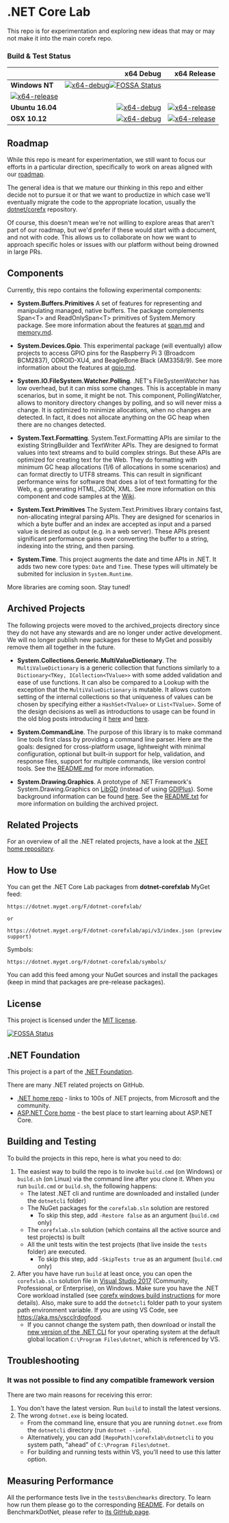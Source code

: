 # .NET Core Lab 

This repo is for experimentation and exploring new ideas that may or may not make it into the main corefx repo.

### Build & Test Status

|    | x64 Debug | x64 Release |
|:---|----------------:|------------------:|
|**Windows NT**|[![x64-debug](https://ci.dot.net/job/dotnet_corefxlab/job/master/job/windows_nt_debug/badge/icon)](https://ci.dot.net/job/dotnet_corefxlab/job/master/job/windows_nt_debug/lastCompletedBuild/testReport)[![FOSSA Status](https://app.fossa.com/api/projects/git%2Bgithub.com%2Fongcyhub%2Fcorefxlab.svg?type=shield)](https://app.fossa.com/projects/git%2Bgithub.com%2Fongcyhub%2Fcorefxlab?ref=badge_shield)
|[![x64-release](https://ci.dot.net/job/dotnet_corefxlab/job/master/job/windows_nt_release/badge/icon)](https://ci.dot.net/job/dotnet_corefxlab/job/master/job/windows_nt_release/lastCompletedBuild/testReport)
|**Ubuntu 16.04**|[![x64-debug](https://ci.dot.net/job/dotnet_corefxlab/job/master/job/ubuntu16.04_debug/badge/icon)](https://ci.dot.net/job/dotnet_corefxlab/job/master/job/ubuntu16.04_debug/lastCompletedBuild/testReport)|[![x64-release](https://ci.dot.net/job/dotnet_corefxlab/job/master/job/ubuntu16.04_release/badge/icon)](https://ci.dot.net/job/dotnet_corefxlab/job/master/job/ubuntu16.04_release/lastCompletedBuild/testReport)
|**OSX 10.12**|[![x64-debug](https://ci.dot.net/job/dotnet_corefxlab/job/master/job/osx10.12_debug/badge/icon)](https://ci.dot.net/job/dotnet_corefxlab/job/master/job/osx10.12_debug/lastCompletedBuild/testReport)|[![x64-release](https://ci.dot.net/job/dotnet_corefxlab/job/master/job/osx10.12_release/badge/icon)](https://ci.dot.net/job/dotnet_corefxlab/job/master/job/osx10.12_release/lastCompletedBuild/testReport)

## Roadmap

While this repo is meant for experimentation, we still want to focus our efforts
in a particular direction, specifically to work on areas aligned with our
[roadmap](docs/roadmap.md).

The general idea is that we mature our thinking in this repo and either decide
not to pursue it or that we want to productize in which case we'll eventually
migrate the code to the appropriate location, usually the
[dotnet/corefx](https://github.com/dotnet/corefx) repository.

Of course, this doesn't mean we're not willing to explore areas that aren't part
of our roadmap, but we'd prefer if these would start with a document, and not
with code. This allows us to collaborate on how we want to approach specific
holes or issues with our platform without being drowned in large PRs.

## Components

Currently, this repo contains the following experimental components:

* **System.Buffers.Primitives**
A set of features for representing and manipulating managed, native buffers. The package complements Span\<T\> and ReadOnlySpan\<T\> primitives of System.Memory package. See more information about the features at [span.md](docs/specs/span.md) and [memory.md](docs/specs/memory.md).

* **System.Devices.Gpio**.
This experimental package (will eventually) allow projects to access GPIO pins for the Raspberry Pi 3 (Broadcom BCM2837), ODROID-XU4, and BeagleBone Black (AM3358/9). See more information about the features at [gpio.md](docs/specs/gpio.md).

* **System.IO.FileSystem.Watcher.Polling**. 
.NET's FileSystemWatcher has low overhead, but it can miss some changes. This is acceptable in many scenarios, but in some, it might be not. 
This component, PollingWatcher, allows to monitory directory changes by polling, and so will never miss a change. It is optimized to minimize 
allocations, when no changes are detected. In fact, it does not allocate anything on the GC heap when there are no changes detected.

* **System.Text.Formatting**. 
System.Text.Formatting APIs are similar to the existing StringBuilder and TextWriter APIs. 
They are designed to format values into text streams and to build complex strings. 
But these APIs are optimized for creating text for the Web. 
They do formatting with minimum GC heap allocations (1/6 of allocations in some scenarios) and can format directly to UTF8 streams. 
This can result in significant performance wins for software that does a lot of text formatting for the Web, e.g. generating HTML, JSON, XML. 
See more information on this component and code samples at the [Wiki](https://github.com/dotnet/corefxlab/wiki). 

* **System.Text.Primitives**
The System.Text.Primitives library contains fast, non-allocating integral parsing APIs. They are designed for scenarios in which a byte buffer
and an index are accepted as input and a parsed value is desired as output (e.g. in a web server). These APIs present significant performance gains
over converting the buffer to a string, indexing into the string, and then parsing.

* **System.Time**.
This project augments the date and time APIs in .NET.  It adds two new core types: `Date` and `Time`.
These types will ultimately be submited for inclusion in `System.Runtime`.

More libraries are coming soon. Stay tuned!

[blog post]: http://blogs.msdn.com/b/dotnet/archive/2014/11/12/net-core-is-open-source.aspx

## Archived Projects

The following projects were moved to the archived_projects directory since they do not have any stewards and are no longer under active development.
We will no longer publish new packages for these to MyGet and possibly remove them all together in the future.

* **System.Collections.Generic.MultiValueDictionary**.
The `MultiValueDictionary` is a generic collection that functions similarly to a `Dictionary<TKey, ICollection<TValue>>` with some added validation
and ease of use functions. It can also be compared to a Lookup with the exception that the `MultiValueDictionary` is mutable. It allows custom 
setting of the internal collections so that uniqueness of values can be chosen by specifying either a `HashSet<TValue>` or `List<TValue>`. Some of the
design decisions as well as introductions to usage can be found in the old blog posts introducing it [here](http://blogs.msdn.com/b/dotnet/archive/2014/06/20/would-you-like-a-multidictionary.aspx) and [here](http://blogs.msdn.com/b/dotnet/archive/2014/08/05/multidictionary-becomes-multivaluedictionary.aspx).

* **System.CommandLine**.
The purpose of this library is to make command line tools first class by providing a command line parser. Here are the goals: designed for cross-platform usage, lightweight with minimal configuration, optional but built-in support for help, validation, and response files, support for multiple commands, like version control tools. See the [README.md](archived_projects/src/System.CommandLine/README.md) for more information.

* **System.Drawing.Graphics**.
A prototype of .NET Framework's System.Drawing.Graphics on [LibGD](https://en.wikipedia.org/wiki/GD_Graphics_Library) (instead of using [GDIPlus](https://en.wikipedia.org/wiki/Graphics_Device_Interface)).  Some background information can be found [here](https://blogs.msdn.microsoft.com/dotnet/2017/01/19/net-core-image-processing/).  See the [README.txt](archived_projects/src/System.Drawing.Graphics/README.txt) for more information on building the archived project.

## Related Projects

For an overview of all the .NET related projects, have a look at the
[.NET home repository](https://github.com/Microsoft/dotnet).

## How to Use
You can get the .NET Core Lab packages from **dotnet-corefxlab** MyGet feed: 

```
https://dotnet.myget.org/F/dotnet-corefxlab/

or

https://dotnet.myget.org/F/dotnet-corefxlab/api/v3/index.json (preview support)
```

Symbols:
```
https://dotnet.myget.org/F/dotnet-corefxlab/symbols/
```

You can add this feed among your NuGet sources and install the packages (keep in mind that packages are pre-release packages).

## License

This project is licensed under the [MIT license](LICENSE).


[![FOSSA Status](https://app.fossa.com/api/projects/git%2Bgithub.com%2Fongcyhub%2Fcorefxlab.svg?type=large)](https://app.fossa.com/projects/git%2Bgithub.com%2Fongcyhub%2Fcorefxlab?ref=badge_large)

## .NET Foundation

This project is a part of the [.NET Foundation].

[.NET Foundation]: http://www.dotnetfoundation.org/projects
[.NET Foundation forums]: http://forums.dotnetfoundation.org/

There are many .NET related projects on GitHub.

- [.NET home repo](https://github.com/Microsoft/dotnet) - links to 100s of .NET projects, from Microsoft and the community.
- [ASP.NET Core home](https://github.com/aspnet/home) - the best place to start learning about ASP.NET Core.

## Building and Testing

To build the projects in this repo, here is what you need to do:

1. The easiest way to build the repo is to invoke `build.cmd` (on Windows) or `build.sh` (on Linux) via the command line after you clone it. When you run `build.cmd` or `build.sh`, the following happens:
   - The latest .NET cli and runtime are downloaded and installed (under the `dotnetcli` folder)
   - The NuGet packages for the `corefxlab.sln` solution are restored
      - To skip this step, add `-Restore false` as an argument (`build.cmd` only)
   - The `corefxlab.sln` solution (which contains all the active source and test projects) is built
   - All the unit tests witin the test projects (that live inside the `tests` folder) are executed.
      - To skip this step, add `-SkipTests true` as an argument (`build.cmd` only)
2. After you have have run `build` at least once, you can open the `corefxlab.sln` solution file in [Visual Studio 2017](https://www.visualstudio.com/downloads/) (Community, Professional, or Enterprise), on Windows. Make sure you have the .NET Core workload installed (see [corefx windows build instructions](https://github.com/dotnet/corefx/blob/master/Documentation/building/windows-instructions.md) for more details). Also, make sure to add the `dotnetcli` folder path to your system path environment variable. If you are using VS Code, see https://aka.ms/vscclrdogfood.
   - If you cannot change the system path, then download or install the [new version of the .NET CLI](https://github.com/dotnet/cli#installers-and-binaries) for your operating system at the default global location `C:\Program Files\dotnet`, which is referenced by VS.

## Troubleshooting

### It was not possible to find any compatible framework version

There are two main reasons for receiving this error:

 1. You don't have the latest version. Run `build` to install the latest versions.
 2. The wrong `dotnet.exe` is being located. 
    - From the command line, ensure that you are running `dotnet.exe` from the  `dotnetcli` directory (run `dotnet --info`).
    - Alternatively, you can add `[RepoPath]\corefxlab\dotnetcli` to you system path, "ahead" of `C:\Program Files\dotnet`.
    - For building and running tests within VS, you'll need to use this latter option.

## Measuring Performance

All the performance tests live in the `tests\Benchmarks` directory. To learn how run them please go to the corresponding [README](tests/Benchmarks/README.md). For details on BenchmarkDotNet, please refer to [its GitHub page](https://github.com/dotnet/BenchmarkDotNet).